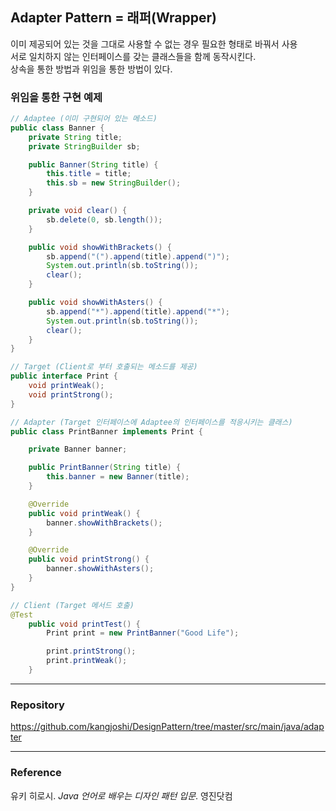 ## Adapter Pattern = 래퍼(Wrapper)
이미 제공되어 있는 것을 그대로 사용할 수 없는 경우 필요한 형태로 바꿔서 사용  
서로 일치하지 않는 인터페이스를 갖는 클래스들을 함께 동작시킨다.   
상속을 통한 방법과 위임을 통한 방법이 있다. 

### 위임을 통한 구현 예제
```java
// Adaptee (이미 구현되어 있는 메소드)
public class Banner {
    private String title;
    private StringBuilder sb;

    public Banner(String title) {
        this.title = title;
        this.sb = new StringBuilder();
    }

    private void clear() {
        sb.delete(0, sb.length());
    }

    public void showWithBrackets() {
        sb.append("(").append(title).append(")");
        System.out.println(sb.toString());
        clear();
    }

    public void showWithAsters() {
        sb.append("*").append(title).append("*");
        System.out.println(sb.toString());
        clear();
    }
}
```
```java
// Target (Client로 부터 호출되는 메소드를 제공)
public interface Print {
    void printWeak();
    void printStrong();
}
```
```java
// Adapter (Target 인터페이스에 Adaptee의 인터페이스를 적응시키는 클래스)
public class PrintBanner implements Print {

    private Banner banner;

    public PrintBanner(String title) {
        this.banner = new Banner(title);
    }

    @Override
    public void printWeak() {
        banner.showWithBrackets();
    }

    @Override
    public void printStrong() {
        banner.showWithAsters();
    }
}
```
```java
// Client (Target 메서드 호출)
@Test
    public void printTest() {
        Print print = new PrintBanner("Good Life");

        print.printStrong();
        print.printWeak();
    }
```

---
### Repository
https://github.com/kangjoshi/DesignPattern/tree/master/src/main/java/adapter

---
### Reference
유키 히로시. _Java 언어로 배우는 디자인 패턴 입문_. 영진닷컴  